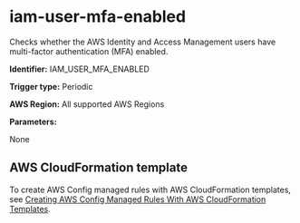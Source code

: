 # iam\-user\-mfa\-enabled<a name="iam-user-mfa-enabled"></a>

Checks whether the AWS Identity and Access Management users have multi\-factor authentication \(MFA\) enabled\.

**Identifier:** IAM\_USER\_MFA\_ENABLED

**Trigger type:** Periodic

**AWS Region:** All supported AWS Regions 

**Parameters:**

 None   

## AWS CloudFormation template<a name="w22aac11c29c17d209c15"></a>

To create AWS Config managed rules with AWS CloudFormation templates, see [Creating AWS Config Managed Rules With AWS CloudFormation Templates](aws-config-managed-rules-cloudformation-templates.md)\.